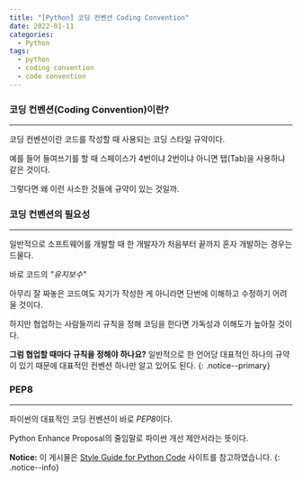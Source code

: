 ```yaml
---
title: "[Python] 코딩 컨벤션 Coding Convention"
date: 2022-01-11
categories:
  - Python
tags:
  - python
  - coding convention
  - code convention
---
```


### 코딩 컨벤션(Coding Convention)이란?

---

코딩 컨벤션이란 코드를 작성할 때 사용되는 코딩 스타일 규약이다.

예를 들어 들여쓰기를 할 때 스페이스가 4번이냐 2번이냐 아니면 탭(Tab)을 사용하냐 같은 것이다.

그렇다면 왜 이런 사소한 것들에 규약이 있는 것일까.

### 코딩 컨벤션의 필요성

---

일반적으로 소프트웨어를 개발할 때 한 개발자가 처음부터 끝까지 혼자 개발하는 경우는 드물다.

바로 코드의 _"유지보수"_

아무리 잘 짜놓은 코드여도 자기가 작성한 게 아니라면 단번에 이해하고 수정하기 어려울 것이다.

하지만 협업하는 사람들끼리 규칙을 정해 코딩을 한다면 가독성과 이해도가 높아질 것이다.

**그럼 협업할 때마다 규칙을 정해야 하나요?**
일반적으로 한 언어당 대표적인 하나의 규약이 있기 때문에 대표적인 컨벤션 하나만 알고 있어도 된다.
{: .notice--primary}

### PEP8

---

파이썬의 대표적인 코딩 컨벤션이 바로 *PEP8*이다.

Python Enhance Proposal의 줄임말로 파이썬 개선 제안서라는 뜻이다.

**Notice:** 이 게시물은 [Style Guide for Python Code](https://www.python.org/dev/peps/pep-0008/) 사이트를 참고하였습니다.
{: .notice--info}
